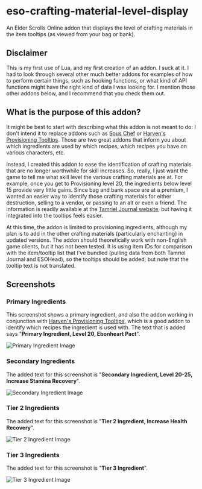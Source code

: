 eso-crafting-material-level-display
===================================

An Elder Scrolls Online addon that displays the level of crafting materials in the item tooltips (as viewed from your bag or bank).

## Disclaimer

This is my first use of Lua, and my first creation of an addon. I suck at it. I had to look through several other much better addons for examples of how to perform certain things, such as hooking functions, or what kind of API functions might have the right kind of data I was looking for. I mention those other addons below, and I recommend that you check them out.

## What is the purpose of this addon?

It might be best to start with describing what this addon is not meant to do: I don't intend it to replace addons such as [Sous Chef](http://www.esoui.com/downloads/info163-SousChef-ProvisioningHelper.html) or [Harven's Provisioning Tooltips](http://www.esoui.com/downloads/info435-HarvensProvisioningTooltips.html). Those are two great addons that inform you about which ingredients are used by which recipes, which recipes you have on various characters, etc.

Instead, I created this addon to ease the identification of crafting materials that are no longer worthwhile for skill increases. So, really, I just want the game to tell me what skill level the various crafting materials are at. For example, once you get to Provisioning level 20, the ingredients below level 15 provide very little gains. Since bag and bank space are at a premium, I wanted an easier way to identify those crafting materials for either destruction, selling to a vendor, or passing to an alt or even a friend. The information is readily available at the [Tamriel Journal website](http://tamrieljournal.com/eso-provisioning-ingredients/), but having it integrated into the tooltips feels easier.

At this time, the addon is limited to provisioning ingredients, although my plan is to add in the other crafting materials (particularly enchanting) in updated versions. The addon should theoretically work with non-English game clients, but it has not been tested. It is using item IDs for comparison with the item/tooltip list that I've bundled (pulling data from both Tamriel Journal and ESOHead), so the tooltips should be added; but note that the tooltip text is not translated.

## Screenshots

### Primary Ingredients

This screenshot shows a primary ingredient, and also the addon working in conjunction with [Harven's Provisioning Tooltips](http://www.esoui.com/downloads/info435-HarvensProvisioningTooltips.html), which is a good addon to identify which recipes the ingredient is used with. The text that is added says "**Primary Ingredient, Level 20, Ebonheart Pact**".

![Primary Ingredient Image](https://github.com/jhegg/eso-crafting-material-level-display/wiki/CraftingMaterialLevelDisplay-primary-v0.2.jpg)

### Secondary Ingredients

The added text for this screenshot is "**Secondary Ingredient, Level 20-25, Increase Stamina Recovery**".

![Secondary Ingredient Image](https://github.com/jhegg/eso-crafting-material-level-display/wiki/CraftingMaterialLevelDisplay-secondary-v0.2.jpg)

### Tier 2 Ingredients

The added text for this screenshot is "**Tier 2 Ingredient, Increase Health Recovery**".

![Tier 2 Ingredient Image](https://github.com/jhegg/eso-crafting-material-level-display/wiki/CraftingMaterialLevelDisplay-tier2-v0.2.jpg)

### Tier 3 Ingredients

The added text for this screenshot is "**Tier 3 Ingredient**".

![Tier 3 Ingredient Image](https://github.com/jhegg/eso-crafting-material-level-display/wiki/CraftingMaterialLevelDisplay-tier3-v0.2.jpg)
